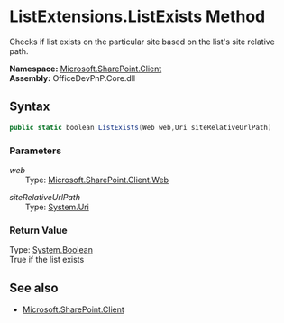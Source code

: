 # ListExtensions.ListExists Method  
Checks if list exists on the particular site based on the list's site relative path.  

**Namespace:** [Microsoft.SharePoint.Client](Microsoft.SharePoint.Client.md)  
**Assembly:** OfficeDevPnP.Core.dll  
## Syntax
```C#
public static boolean ListExists(Web web,Uri siteRelativeUrlPath)
```
### Parameters
*web*  
&emsp;&emsp;Type: [Microsoft.SharePoint.Client.Web](Microsoft.SharePoint.Client.Web.md) 
&emsp;&emsp;  
  
*siteRelativeUrlPath*  
&emsp;&emsp;Type: [System.Uri](System.Uri.md) 
&emsp;&emsp;  
  
### Return Value
Type: [System.Boolean](System.Boolean.md)  
True if the list exists

## See also
- [Microsoft.SharePoint.Client](Microsoft.SharePoint.Client.md)
